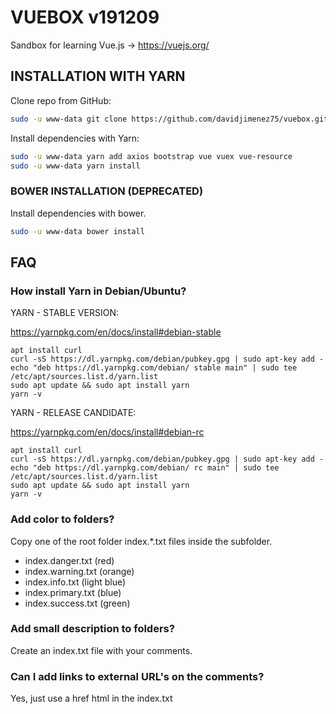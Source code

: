 # VUEBOX v191209

Sandbox for learning Vue.js -> https://vuejs.org/

## INSTALLATION WITH YARN

Clone repo from GitHub:

```bash
sudo -u www-data git clone https://github.com/davidjimenez75/vuebox.git
```

Install dependencies with Yarn:

```bash
sudo -u www-data yarn add axios bootstrap vue vuex vue-resource
sudo -u www-data yarn install
```



### BOWER INSTALLATION (DEPRECATED)

Install dependencies with bower.

```bash
sudo -u www-data bower install
```



## FAQ

### How install Yarn in Debian/Ubuntu?

YARN - STABLE VERSION:

https://yarnpkg.com/en/docs/install#debian-stable

```
apt install curl
curl -sS https://dl.yarnpkg.com/debian/pubkey.gpg | sudo apt-key add -
echo "deb https://dl.yarnpkg.com/debian/ stable main" | sudo tee /etc/apt/sources.list.d/yarn.list
sudo apt update && sudo apt install yarn
yarn -v
```

YARN - RELEASE CANDIDATE:

https://yarnpkg.com/en/docs/install#debian-rc

```
apt install curl
curl -sS https://dl.yarnpkg.com/debian/pubkey.gpg | sudo apt-key add -
echo "deb https://dl.yarnpkg.com/debian/ rc main" | sudo tee /etc/apt/sources.list.d/yarn.list
sudo apt update && sudo apt install yarn
yarn -v
```
### Add color to folders?

Copy one of the root folder index.*.txt files inside the subfolder.

 - index.danger.txt (red)
 - index.warning.txt (orange)
 - index.info.txt (light blue)
 - index.primary.txt (blue)
 - index.success.txt  (green)

### Add small description to folders?

Create an index.txt file with your comments.

### Can I add links to external URL's on the comments?

Yes, just use a href html in the index.txt